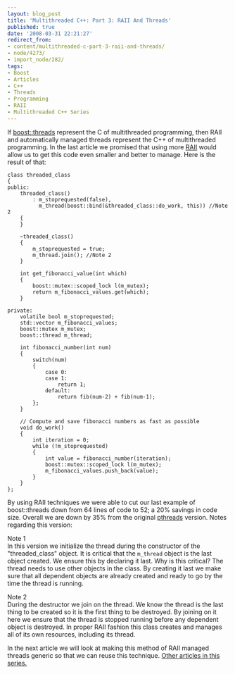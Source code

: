 ```yaml
---
layout: blog_post
title: 'Multithreaded C++: Part 3: RAII And Threads'
published: true
date: '2008-03-31 22:21:27'
redirect_from:
- content/multithreaded-c-part-3-raii-and-threads/
- node/4273/
- import_node/282/
tags:
- Boost
- Articles
- C++
- Threads
- Programming
- RAII
- Multithreaded C++ Series
---
```


If [boost::threads](/import_node/277) represent the C of multithreaded programming, then RAII and automatically managed threads represent the C++ of multithreaded programming. In the last article we promised that using more [RAII](/import_node/274) would allow us to get this code even smaller and better to manage. Here is the result of that:

    class threaded_class
    {
    public:
        threaded_class()
            : m_stoprequested(false),  
              m_thread(boost::bind(&threaded_class::do_work, this)) //Note 2
        {
        }

        ~threaded_class()
        {
            m_stoprequested = true;
            m_thread.join(); //Note 2
        }

        int get_fibonacci_value(int which)
        {
            boost::mutex::scoped_lock l(m_mutex);
            return m_fibonacci_values.get(which);
        }

    private:
        volatile bool m_stoprequested;
        std::vector m_fibonacci_values;
        boost::mutex m_mutex;
        boost::thread m_thread;
        
        int fibonacci_number(int num)
        {
            switch(num)
            {
                case 0:
                case 1:
                    return 1;
                default:
                    return fib(num-2) + fib(num-1);
            };
        }    

        // Compute and save fibonacci numbers as fast as possible
        void do_work()
        {
            int iteration = 0;
            while (!m_stoprequested)
            {
                int value = fibonacci_number(iteration);
                boost::mutex::scoped_lock l(m_mutex);
                m_fibonacci_values.push_back(value);
            }
        }                    
    };

By using RAII techniques we were able to cut our last example of boost::threads down from 64 lines of code to 52; a 20% savings in code size. Overall we are down by 35% from the original [pthreads](/import_node/270) version. Notes regarding this version:

Note 1  
In this version we initialize the thread during the constructor of the "threaded_class" object. It is critical that the `m_thread` object is the last object created. We ensure this by declaring it last. Why is this critical? The thread needs to use other objects in the class. By creating it last we make sure that all dependent objects are already created and ready to go by the time the thread is running.

Note 2  
During the destructor we join on the thread. We know the thread is the last thing to be created so it is the first thing to be destroyed. By joining on it here we ensure that the thread is stopped running before any dependent object is destroyed. In proper RAII fashion this class creates and manages all of its own resources, including its thread.

In the next article we will look at making this method of RAII managed threads generic so that we can reuse this technique. [Other articles in this series.](/tags/multithreaded-c-series)
